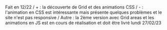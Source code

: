 Fait en 12/22 
/ + : la découverte de Grid et des animations CSS
/ - : l'animation en CSS est intéressante mais présente quelques problèmes et le site n'est pas responsive 
/ Autre : la 2ème version avec Grid areas et les animations en JS est en cours de réalisation et doit être livré lundi 27/02/23
